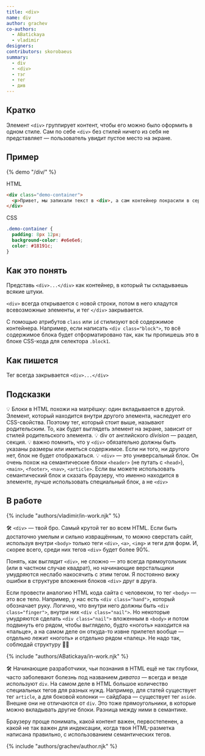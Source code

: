 ```yaml
---
title: <div>
name: div
author: grachev
co-authors:
  - ABatickaya
  - vladimir
designers:
contributors: skorobaeus
summary:
  - div
  - <div>
  - тэг
  - тег
  - див
---
```


## Кратко

Элемент `<div>` группирует контент, чтобы его можно было оформить в одном стиле. Сам по себе `<div>` без стилей ничего из себя не представляет — пользователь увидит пустое место на экране.

## Пример

{% demo "/div/" %}

HTML

```html
<div class="demo-container">
  <p>Привет, мы запихали текст в <div>, а сам контейнер покрасили в серый.</p>
</div>
```

CSS

```css
.demo-container {
  padding: 8px 12px;
  background-color: #e6e6e6;
  color: #18191c;
}
```

## Как это понять

Представь `<div>...</div>` как контейнер, в который ты складываешь всякие штуки.

`<div>` всегда открывается с новой строки, потом в него кладутся всевозможные элементы, и тег `</div>` закрывается.

С помощью атрибутов `class` или `id` стилизуют всё содержимое контейнера. Например, если написать `<div class="block">`, то всё содержимое блока будет отформатировано так, как ты пропишешь это в блоке CSS-кода для селектора `.block1`.

## Как пишется

Тег всегда закрывается `<div>...</div>`

## Подсказки

💡 Блоки в HTML похожи на матрёшку: один вкладывается в другой. Элемент, который находится внутри другого элемента, наследует его CSS-свойства. Поэтому тег, который стоит выше, называют родительским. То, как будет выглядеть элемент на экране, зависит от стилей родительского элемента. 💡 div от английского _division_ — раздел, секция. 💡 важно помнить, что у `<div>` обязательно должны быть указаны размеры или иметься содержимое. Если ни того, ни другого нет, блок не будет отображаться. 💡 `<div>` — это универсальный блок. Он очень похож на семантические блоки `<header>` (не путать с `<head>`), `<main>`, `<footer>`, `<nav>`, `<article>`. Если вы можете использовать семантический блок и сказать браузеру, что именно находится в элементе, лучше использовать специальный блок, а не `<div>`

## В работе

{% include "authors/vladimir/in-work.njk" %}

🛠 `<div>` — твой бро. Самый крутой тег во всем HTML. Если быть достаточно умелым и сильно извращённым, то можно сверстать сайт, используя внутри `<body>` только теги `<div>`, `<a>`, `<img>` и теги для форм. И, скорее всего, среди них тегов `<div>` будет более 90%.

Понять, как выглядит `<div>`, не сложно — это всегда прямоугольник (или в частном случае квадрат), но начинающие верстальщики умудряются неслабо накосячить с этим тегом. Я постоянно вижу ошибки в структуре вложения блоков `<div>` друг в друга.

Если провести аналогию HTML кода сайта с человеком, то тег `<body>` — это все тело. Например, у нас есть `<div class="hand">`, который обозначает руку. Логично, что внутри него должны быть `<div class="finger">`, внутри них `<div class="nail">`. Но некоторые умудряются сделать `<div class="nail">` вложенным в `<body>` и потом подвинуть его рядом, чтобы выглядело, будто «ноготь» находится на «пальце», а на самом деле он откуда-то извне прилетел вообще — отдельно лежит «ноготь» и отдельно рядом «палец». Не надо так, соблюдай структуру 💪🏻

{% include "authors/ABatickaya/in-work.njk" %}

🛠 Начинающие разработчики, чьи познания в HTML ещё не так глубоки, часто заболевают болезнь под названием <i>диватоз</i> — всегда и везде используют `div`. На самом деле в HTML большое количество специальных тегов для разных нужд. Например, для статей существует тег `article`, а для боковой колонки — сайдбара — существует тег `aside`. Внешне они не отличаются от `div`. Это тоже прямоугольники, в которые можно вкладывать другие блоки. Разница между ними в семантике.

Браузеру проще понимать, какой контент важен, первостепенен, а какой не так важен для индексации, когда твоя HTML-разметка написана правильно, с использованием семантических тегов.

{% include "authors/grachev/author.njk" %}

